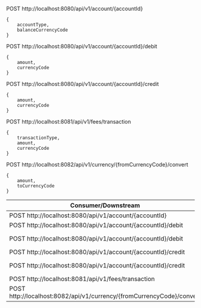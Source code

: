 POST http://localhost:8080/api/v1/account/{accountId}
```
{
    accountType,
    balanceCurrencyCode
}
```
POST http://localhost:8080/api/v1/account/{accountId}/debit
```
{
    amount,
    currencyCode
}
```
POST http://localhost:8080/api/v1/account/{accountId}/credit
```
{
    amount,
    currencyCode
}
```
POST http://localhost:8081/api/v1/fees/transaction
```
{
    transactionType,
    amount,
    currencyCode
}
```
POST http://localhost:8082/api/v1/currency/{fromCurrencyCode}/convert
```
{
    amount,
    toCurrencyCode
}
```

| Consumer/Downstream | Producer/Upstream |
| --- | --- |
| POST http://localhost:8080/api/v1/account/{accountId} | |
| POST http://localhost:8080/api/v1/account/{accountId}/debit | POST http://localhost:8081/api/v1/fees/transaction |
| POST http://localhost:8080/api/v1/account/{accountId}/debit | POST http://localhost:8082/api/v1/currency/{fromCurrencyCode}/convert |
| POST http://localhost:8080/api/v1/account/{accountId}/credit | POST http://localhost:8081/api/v1/fees/transaction |
| POST http://localhost:8080/api/v1/account/{accountId}/credit | POST http://localhost:8082/api/v1/currency/{fromCurrencyCode}/convert |
| POST http://localhost:8081/api/v1/fees/transaction | |
| POST http://localhost:8082/api/v1/currency/{fromCurrencyCode}/convert | |